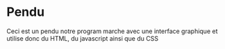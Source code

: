 # Pendu
Ceci est un pendu
notre program marche avec une interface graphique et utilise donc du HTML, du javascript ainsi que du CSS
